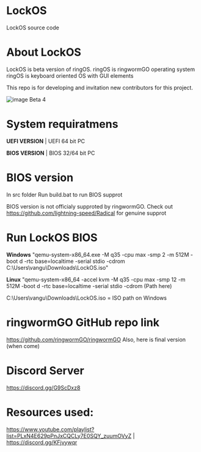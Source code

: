 # LockOS
LockOS source code

# About LockOS
LockOS is beta version of ringOS. ringOS is ringwormGO operating system
ringOS is keyboard oriented OS with GUI elements

This repo is for developing and invitation new contributors for this project.

![image](https://user-images.githubusercontent.com/83548580/133824416-455bc2d8-3364-4ffd-abd6-24bff779af32.png)
Beta 4

# System requiratmens
**UEFI VERSION** | UEFI 64 bit PC

**BIOS VERSION** | BIOS 32/64 bit PC

# BIOS version
In src folder
Run build.bat to run BIOS supprot

BIOS version is not officialy supproted by ringwormGO. Check out https://github.com/lightning-speed/Radical for genuine supprot

# Run LockOS BIOS
**Windows**
"qemu-system-x86_64.exe -M q35 -cpu max -smp 2 -m 512M -boot d -rtc base=localtime -serial stdio -cdrom C:\Users\vangu\Downloads\LockOS.iso"

**Linux**
"qemu-system-x86_64 -accel kvm -M q35 -cpu max -smp 12 -m 512M -boot d -rtc base=localtime -serial stdio -cdrom (Path here)

C:\Users\vangu\Downloads\LockOS.iso = ISO path on Windows

# ringwormGO GitHub repo link
https://github.com/ringwormGO/ringwormGO
Also, here is final version (when come)

# Discord Server
https://discord.gg/G9ScDxz8

# Resources used:
https://www.youtube.com/playlist?list=PLxN4E629pPnJxCQCLy7E0SQY_zuumOVyZ | 
https://discord.gg/KFjvywqr
